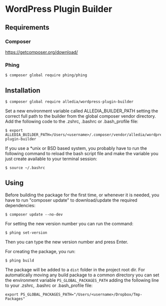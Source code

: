 # WordPress Plugin Builder

## Requirements

### Composer

https://getcomposer.org/download/

### Phing

```shell script
$ composer global require phing/phing
```

## Installation

```shell script
$ composer global require alledia/wordpress-plugin-builder
```

Set a new environment variable called ALLEDIA_BUILDER_PATH setting the correct full path to the builder from the global composer vendor directory.
Add the following code to the .zshrc, .bashrc or .bash_profile file: 

```shell script
$ export ALLEDIA_BUILDER_PATH=/Users/<username>/.composer/vendor/alledia/wordpress-plugin-builder
```

If you use a *unix or BSD based system, you probably have to run the following command to reload the bash script file and make the variable you just create available to your terminal session:

```shell script
$ source ~/.bashrc
```  

## Using

Before building the package for the first time, or whenever it is needed, you have to run "composer update" to download/update the required dependencies:

```shell script
$ composer update --no-dev
```  

For setting the new version number you can run the command:

```shell script
$ phing set-version
```

Then you can type the new version number and press Enter.

For creating the package, you run:

```shell script
$ phing build
```

The package will be added to a `dist` folder in the project root dir. For automatically moving any build package to a common directory you can set the environment variable `PS_GLOBAL_PACKAGES_PATH` adding the following line to your .zshrc, .bashrc or .bash_profile file:

```shell script
export PS_GLOBAL_PACKAGES_PATH="/Users/<username>/Dropbox/Tmp-Packages"
```